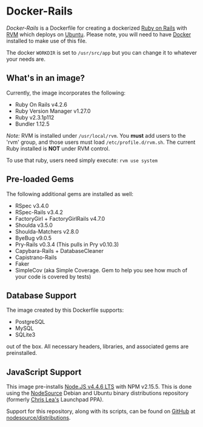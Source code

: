 # Docker-Rails

*Docker-Rails* is a Dockerfile for creating a dockerized [Ruby on Rails](https://rubyonrails.org) 
with [RVM](https://rvm.io) which deploys on [Ubuntu](http://www.ubuntu.com). Please note, you will need to have 
[Docker](https://www.docker.com) installed to make use of this file.

The docker ``WORKDIR`` is set to ``/usr/src/app`` but you can change it to whatever your needs are.

## What's in an image?

Currently, the image incorporates the following:

- Ruby On Rails v4.2.6
- Ruby Version Manager v1.27.0
- Ruby v2.3.1p112
- Bundler 1.12.5

*Note:* RVM is installed under ``/usr/local/rvm``. You **must** add users to the 'rvm' group,
 and those users must load ``/etc/profile.d/rvm.sh``. The current Ruby installed is **NOT**
 under RVM control. 
 
 To use that ruby, users need simply execute: ``rvm use system``

## Pre-loaded Gems

The following additional gems are installed as well:

- RSpec v3.4.0
- RSpec-Rails v3.4.2
- FactoryGirl + FactoryGirlRails v4.7.0
- Shoulda v3.5.0
- Shoulda-Matchers v2.8.0
- ByeBug v9.0.5
- Pry-Rails v0.3.4 (This pulls in Pry v0.10.3)
- Capybara-Rails + DatabaseCleaner
- Capistrano-Rails
- Faker
- SimpleCov (aka Simple Coverage. Gem to help you see how much of your code is covered by tests)

## Database Support

The image created by this Dockerfile supports:

- PostgreSQL
- MySQL
- SQLite3

out of the box. All necessary headers, libraries, and associated gems are preinstalled.

## JavaScript Support

This image pre-installs [Node.JS v4.4.6 LTS](https://nodejs.org/dist/latest-v4.x/docs/api/) with NPM v2.15.5. This is done using the [NodeSource](https://nodesource.com)
Debian and Ubuntu binary distributions repository (formerly [Chris Lea's](https://github.com/chrislea) Launchpad PPA). 

Support for this repository, along with its scripts, can be found on [GitHub](https://github.com) at 
[nodesource/distributions](https://github.com/nodesource/distributions).


